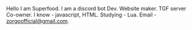 Hello I am Superfood.
I am a discord bot Dev.
Website maker.
TGF server Co-owner.
I know - javascript, HTML.
Studying - Lua.
Email - zorgoofficial@gmail.com.

